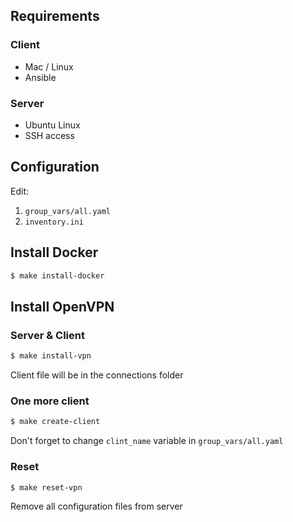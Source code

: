 ## Requirements

### Client

* Mac / Linux
* Ansible

### Server

* Ubuntu Linux
* SSH access

## Configuration

Edit:

1. `group_vars/all.yaml`
1. `inventory.ini`

## Install Docker

```sh
$ make install-docker
```

## Install OpenVPN

### Server & Client

```sh
$ make install-vpn
```

Client file will be in the connections folder

### One more client

```sh
$ make create-client
```

Don't forget to change `clint_name` variable in `group_vars/all.yaml`

### Reset

```sh
$ make reset-vpn
```

Remove all configuration files from server
